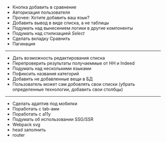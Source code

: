 - Кнопка добавить в сравнение
- Авторизация пользователя
- Прочее: Хотите добавить ваш язык?
- Добавить вывод в виде списка, а не таблицы
- Подумать над вынесением логики в другие компоненты
- Подумать над стилизацией _Select_
- Сделать вкладку Сравнить
- Пагинация

---

- Дать возможность редактирования списка
- Перепроверить результаты получаеммые от HH и Indeed
- Подумать над несколькими языками
- Пофиксить названия категорий
- Добавить не добавленные вещи в БД
- Пользователь может сам добовлять свои списки (убрать определенные технологии, добавить свои столбцы)

---

- Сделать адаптив под мобилки
- Поработать с tab-ами
- Поработать с a11y
- Подумать об использовании SSG/SSR
- Webpack svg
- head заполнить
- router
